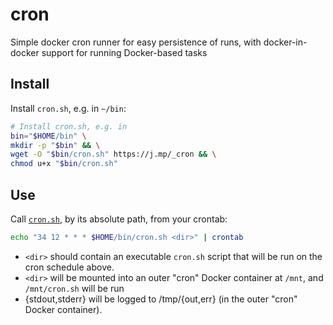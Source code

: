# cron
Simple docker cron runner for easy persistence of runs, with docker-in-docker support for running Docker-based tasks

## Install
Install `cron.sh`, e.g. in `~/bin`:
```bash
# Install cron.sh, e.g. in
bin="$HOME/bin" \
mkdir -p "$bin" && \
wget -O "$bin/cron.sh" https://j.mp/_cron && \
chmod u+x "$bin/cron.sh"
```

## Use
Call [`cron.sh`](cron.sh), by its absolute path, from your crontab:

```bash
echo "34 12 * * * $HOME/bin/cron.sh <dir>" | crontab
```

- `<dir>` should contain an executable `cron.sh` script that will be run on the cron schedule above.
- `<dir>` will be mounted into an outer "cron" Docker container at `/mnt`, and `/mnt/cron.sh` will be run
- {stdout,stderr} will be logged to /tmp/{out,err} (in the outer "cron" Docker container).
